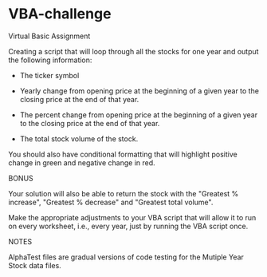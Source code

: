 # VBA-challenge
Virtual Basic Assignment

Creating a script that will loop through all the stocks for one year and output the following information:
  
  - The ticker symbol
  
  - Yearly change from opening price at the beginning of a given year to the closing price at the end of that year.
  
  - The percent change from opening price at the beginning of a given year to the closing price at the end of that year.
  
  - The total stock volume of the stock.

You should also have conditional formatting that will highlight positive change in green and negative change in red.

BONUS

Your solution will also be able to return the stock with the "Greatest % increase", "Greatest % decrease" and "Greatest total volume".

Make the appropriate adjustments to your VBA script that will allow it to run on every worksheet, i.e., every year, just by running the VBA script once.

NOTES

AlphaTest files are gradual versions of code testing for the Mutiple Year Stock data files.
